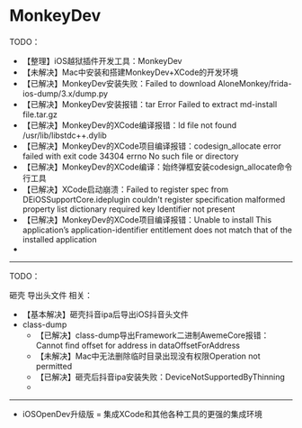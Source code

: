 # MonkeyDev

TODO：

* 【整理】iOS越狱插件开发工具：MonkeyDev
* 【未解决】Mac中安装和搭建MonkeyDev+XCode的开发环境
* 【已解决】MonkeyDev安装失败：Failed to download AloneMonkey/frida-ios-dump/3.x/dump.py
* 【已解决】MonkeyDev安装报错：tar Error Failed to extract md-install file.tar.gz
* 【已解决】MonkeyDev的XCode编译报错：ld file not found /usr/lib/libstdc++.dylib
* 【已解决】MonkeyDev的XCode项目编译报错：codesign_allocate error failed with exit code 34304 errno No such file or directory
* 【已解决】MonkeyDev的XCode编译：始终弹框安装codesign_allocate命令行工具
* 【已解决】XCode启动崩溃：Failed to register spec from DEiOSSupportCore.ideplugin couldn't register specification malformed property list dictionary required key Identifier not present
* 【已解决】MonkeyDev的XCode项目编译报错：Unable to install This application’s application-identifier entitlement does not match that of the installed application
* 

---


TODO：

砸壳 导出头文件 相关：

* 【基本解决】砸壳抖音ipa后导出iOS抖音头文件
* class-dump
  * 【已解决】class-dump导出Framework二进制AwemeCore报错：Cannot find offset for address in dataOffsetForAddress
  * 【未解决】Mac中无法删除临时目录出现没有权限Operation not permitted
  * 【已解决】砸壳后抖音ipa安装失败：DeviceNotSupportedByThinning
  * 

---

* iOSOpenDev升级版 = 集成XCode和其他各种工具的更强的集成环境

